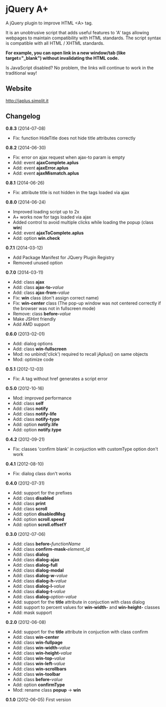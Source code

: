 jQuery A+
=========

A jQuery plugin to improve HTML &lt;A&gt; tag.

It is an unobtrusive script that adds useful features to 'A' tags allowing webpages to maintain compatibility with HTML standards.
The script syntax is compatible with all HTML / XHTML standards.

**For example, you can open link in a new window/tab (like target="_blank") without invalidating the HTML code.**

Is JavaScript disabled? No problem, the links will continue to work in the traditional way!

Website
-----------------------
http://japlus.simplit.it

Changelog
---------

**0.8.3** (2014-07-08)

* Fix: function HideTitle does not hide title attributes correctly

**0.8.2** (2014-06-30)

* Fix: error on ajax request when ajax-to param is empty
* Add: event **ajaxComplete.aplus**
* Add: event **ajaxError.aplus**
* Add: event **ajaxMismatch.aplus**

**0.8.1** (2014-06-26)

* Fix: attribute title is not hidden in the tags loaded via ajax

**0.8.0** (2014-06-24)

* Improved loading script up to 2x
* A+ works now for <A> tags loaded via ajax
* Added control to avoid multiple clicks while loading the popup (class **win**)
* Add: event **ajaxToComplete.aplus**
* Add: option **win.check**

**0.7.1** (2014-03-12)

* Add Package Manifest for JQuery Plugin Registry
* Removed unused option 

**0.7.0** (2014-03-11)

* Add: class **ajax**
* Add: class **ajax-to-**_value_
* Add: class **ajax-from-**_value_
* Fix: **win** class (don't assign correct name)
* Fix: **win-center** class (The pop-up window was not centered correctly if the browser was not in fullscreen mode)
* Remove: class **before-**_value_
* Make JSHint friendly
* Add AMD support

**0.6.0** (2013-02-01)

* Add: dialog options
* Add: class **win-fullscreen**
* Mod: no unbind('click') required to recall jAplus() on same objects
* Mod: optimize code

**0.5.1** (2012-12-03)

* Fix: A tag without href generates a script error

**0.5.0** (2012-10-16)

* Mod: improved performance
* Add: class **self**
* Add: class **notify**
* Add: class **notify-life**
* Add: class **notify-type**
* Add: option **notify.life**
* Add: option **notify.type**

**0.4.2** (2012-09-21)

* Fix: classes 'confirm blank' in conjuction with customType option don't work

**0.4.1** (2012-08-10)

* Fix: dialog class don't works

**0.4.0** (2012-07-31)

* Add: support for the prefixes
* Add: class **disabled**
* Add: class **print**
* Add: class **scroll**
* Add: option **disabledMsg**
* Add: option **scroll.speed**
* Add: option **scroll.offsetY**

**0.3.0** (2012-07-06)

* Add: class **before-**_functionName_
* Add: class **confirm-mask-**_element_id_
* Add: class **dialog** 
* Add: class **dialog-ajax**
* Add: class **dialog-full**
* Add: class **dialog-modal**
* Add: class **dialog-w-**_value_
* Add: class **dialog-h-**_value_
* Add: class **dialog-l-**_value_
* Add: class **dialog-t-**_value_
* Add: class **dialog-**_option-value_
* Add: support for the **title** attribute in conjuction with class dialog
* Add: support to percent values for **win-width-** and **win-height-** classes
* Add: mask support

**0.2.0** (2012-06-08)

* Add: support for the **title** attribute in conjuction with class confirm
* Add: class **win-center**
* Add: class **win-fullpage**
* Add: class **win-width-**_value_
* Add: class **win-height-**_value_
* Add: class **win-top-**_value_
* Add: class **win-left-**_value_
* Add: class **win-scrollbars**
* Add: class **win-toolbar**
* Add: class **before-**_value_
* Add: option **confirmType**
* Mod: rename class **popup** -> **win** 

**0.1.0** (2012-06-05)
First version
